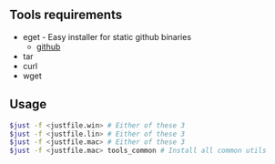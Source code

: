 ## Tools requirements

* eget - Easy installer for static github binaries
  - [github](https://github.com/zyedidia/eget)
* tar
* curl
* wget

## Usage

```bash
$just -f <justfile.win> # Either of these 3
$just -f <justfile.lin> # Either of these 3
$just -f <justfile.mac> # Either of these 3
$just -f <justfile.mac> tools_common # Install all common utils
```
